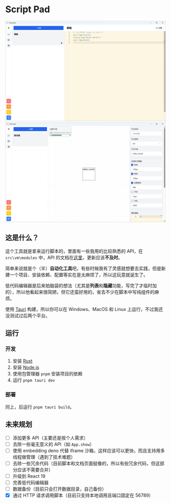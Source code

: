 # Script Pad

![screenshot1](./assets/20240705154421.png)
![screenshot2](./assets/20240705154529.png)

## 这是什么？
这个工具就是拿来运行脚本的，里面有一些我用的比较熟悉的 API，在 `src\vm\modules` 中，API 的文档在[这里](https://erioifpud.github.io/script-pad-docs/)，更新应该**不及时**。

简单来说就是个（半）**自动化工具**吧，有些时候我有了灵感就想要去实践，但是新建一个项目、安装依赖、配置等实在是太麻烦了，所以这玩意就诞生了。

低代码编辑器是后来拍脑袋的想法（尤其是**列表**和**隐藏**功能，写完了才临时加的），所以他看起来很简陋，但它还蛮好用的，省去不少在脚本中写纯组件的麻烦。

使用 [Tauri](https://tauri.app/) 构建，所以你可以在 Windows、MacOS 和 Linux 上运行，不过我还没测试过后两个平台。

## 运行
### 开发
1. 安装 [Rust](https://www.rust-lang.org/zh-CN/install)
2. 安装 [Node.js](https://nodejs.org/zh-cn/download/)
3. 使用包管理器 `pnpm` 安装项目的依赖
4. 运行 `pnpm tauri dev`

### 部署
同上，后运行 `pnpm tauri build`。

## 未来规划
- [ ] 添加更多 API（主要还是按个人需求）
- [ ] 去除一些毫无意义的 API（如 `App.show`）
- [ ] 使用 embedding deno 代替 iframe 沙箱，这样应该可以更快，而且支持用多线程做管理（遇到了技术难题）
- [ ] 去除一些冗余代码（目前脚本和文档页面挺像的，所以有些冗余代码，但这部分应该不需要合并）
- [ ] 升级到 React 19
- [ ] 完善低代码编辑器
- [ ] 数据备份（目前只会打开数据目录，自己备份）
- [x] 通过 HTTP 请求调用脚本（目前只支持本地调用且端口固定在 56789）